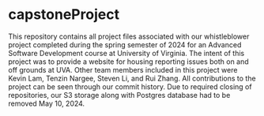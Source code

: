 # capstoneProject
This repository contains all project files associated with our whistleblower project completed during the spring semester of 2024 for an Advanced Software Development course at University of Virginia. The intent of this project was to provide a website for housing reporting issues both on and off grounds at UVA. Other team members included in this project were Kevin Lam, Tenzin Nargee, Steven Li, and Rui Zhang. All contributions to the project can be seen through our commit history. Due to required closing of repositories, our S3 storage along with Postgres database had to be removed May 10, 2024. 